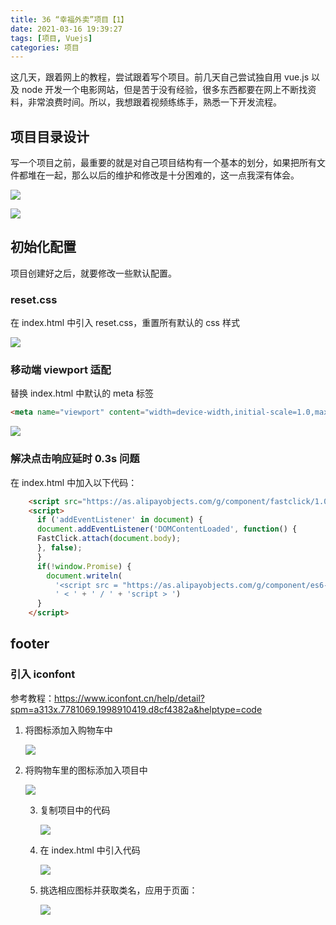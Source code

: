 ```yaml
---
title: 36 “幸福外卖”项目【1】
date: 2021-03-16 19:39:27
tags: [项目, Vuejs]
categories: 项目
---
```


这几天，跟着网上的教程，尝试跟着写个项目。前几天自己尝试独自用 vue.js 以及 node 开发一个电影网站，但是苦于没有经验，很多东西都要在网上不断找资料，非常浪费时间。所以，我想跟着视频练练手，熟悉一下开发流程。

<!-- more -->

## 项目目录设计

写一个项目之前，最重要的就是对自己项目结构有一个基本的划分，如果把所有文件都堆在一起，那么以后的维护和修改是十分困难的，这一点我深有体会。

![](https://gitee.com/gainmore/imglib/raw/master/img/20210316195510.png)

![](https://gitee.com/gainmore/imglib/raw/master/img/20210316200255.png)

## 初始化配置

项目创建好之后，就要修改一些默认配置。

### reset.css

在 index.html 中引入 reset.css，重置所有默认的 css 样式

![](https://gitee.com/gainmore/imglib/raw/master/img/20210316202306.png)

### 移动端 viewport 适配

替换 index.html 中默认的 meta 标签

```html
<meta name="viewport" content="width=device-width,initial-scale=1.0,maximum-scale=1.0,minimum-scale=1.0,user-scalable=no">
```



![](https://gitee.com/gainmore/imglib/raw/master/img/20210316202629.png)

### 解决点击响应延时 0.3s 问题

在 index.html 中加入以下代码：

```html
    <script src="https://as.alipayobjects.com/g/component/fastclick/1.0.6/fastclick.js"></script>
    <script>
      if ('addEventListener' in document) {
      document.addEventListener('DOMContentLoaded', function() {
      FastClick.attach(document.body);
      }, false);
      } 
      if(!window.Promise) {
        document.writeln(
          '<script src = "https://as.alipayobjects.com/g/component/es6-promise/3.2.2/es6-promise.min.js"' + ' > ' +
          ' < ' + ' / ' + 'script > ')
      }
    </script>
```

## footer

### 引入 iconfont 

参考教程：https://www.iconfont.cn/help/detail?spm=a313x.7781069.1998910419.d8cf4382a&helptype=code

1. 将图标添加入购物车中

   ![](https://gitee.com/gainmore/imglib/raw/master/img/20210316222514.png)

2. 将购物车里的图标添加入项目中

   ![](https://gitee.com/gainmore/imglib/raw/master/img/20210316222629.png)

   3. 复制项目中的代码

      ![](https://gitee.com/gainmore/imglib/raw/master/img/20210316222716.png)

   4. 在 index.html 中引入代码

      ![](https://gitee.com/gainmore/imglib/raw/master/img/20210316222825.png)

   5. 挑选相应图标并获取类名，应用于页面：

      ![](https://gitee.com/gainmore/imglib/raw/master/img/20210316223409.png)